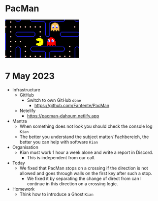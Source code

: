 # PacMan

![](logo.png)

# 7 May 2023

* Infrastructure
  * GitHub
    * Switch to own GitHub `done`
      * https://github.com/Fantente/PacMan
  * Netelify
    * https://pacman-dahoum.netlify.app
* Mantra
  * When something does not look you should check the console log `Kian`
  * The better you understand the subject matter/ Fachbereich, the better you can help with software `Kian`
* Organisation
  * Kian must work 1 hour a week alone and write a report in Discord.
    * This is independent from our call.
* Today
  * We fixed that PacMan stops on a crossing if the direction is not allowed and goes through walls on the first key after such a stop.
    * We fixed it by separating the change of direct from can I continue in this direction on a crossing logic.
* Homework
  * Think how to introduce a Ghost `Kian`